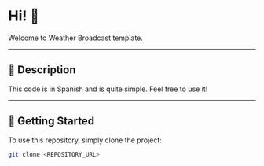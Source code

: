 # Hi! 👋

Welcome to Weather Broadcast template.

---

## 📝 Description

This code is in Spanish and is quite simple. Feel free to use it!

---

## 🚀 Getting Started

To use this repository, simply clone the project:

```bash
git clone <REPOSITORY_URL>
